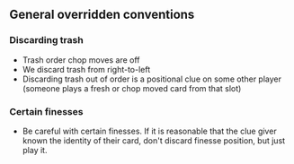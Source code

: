 ## General overridden conventions

### Discarding trash

* Trash order chop moves are off
* We discard trash from right-to-left
* Discarding trash out of order is a positional clue on some other player (someone plays a fresh or chop moved card from that slot)

### Certain finesses

* Be careful with certain finesses. If it is reasonable that the clue giver known the identity of their card, don't discard finesse position, but just play it.
